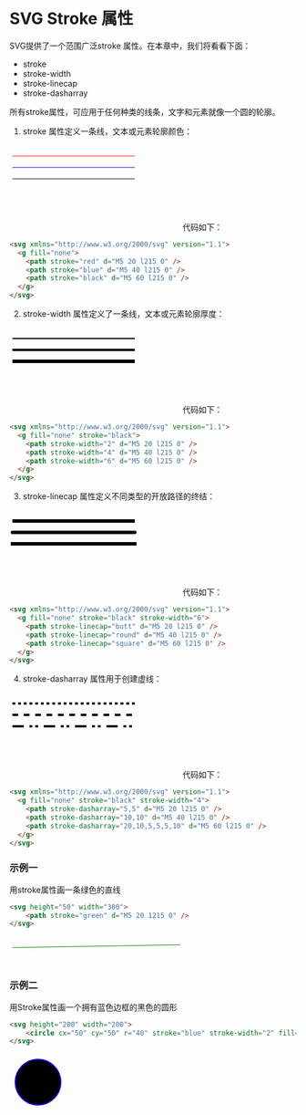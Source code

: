 # SVG Stroke 属性

SVG提供了一个范围广泛stroke 属性。在本章中，我们将看看下面：

- stroke
- stroke-width
- stroke-linecap
- stroke-dasharray

所有stroke属性，可应用于任何种类的线条，文字和元素就像一个圆的轮廓。

1. stroke 属性定义一条线，文本或元素轮廓颜色：

<svg xmlns="http://www.w3.org/2000/svg" version="1.1">
  <g fill="none">
    <path stroke="red" d="M5 20 l215 0" />
    <path stroke="blue" d="M5 40 l215 0" />
    <path stroke="black" d="M5 60 l215 0" />
  </g>
</svg>
代码如下：

```html
<svg xmlns="http://www.w3.org/2000/svg" version="1.1">
  <g fill="none">
    <path stroke="red" d="M5 20 l215 0" />
    <path stroke="blue" d="M5 40 l215 0" />
    <path stroke="black" d="M5 60 l215 0" />
  </g>
</svg>
```

2. stroke-width 属性定义了一条线，文本或元素轮廓厚度：

<svg xmlns="http://www.w3.org/2000/svg" version="1.1">
  <g fill="none" stroke="black">
    <path stroke-width="2" d="M5 20 l215 0" />
    <path stroke-width="4" d="M5 40 l215 0" />
    <path stroke-width="6" d="M5 60 l215 0" />
  </g>
</svg>
代码如下：

```html
<svg xmlns="http://www.w3.org/2000/svg" version="1.1">
  <g fill="none" stroke="black">
    <path stroke-width="2" d="M5 20 l215 0" />
    <path stroke-width="4" d="M5 40 l215 0" />
    <path stroke-width="6" d="M5 60 l215 0" />
  </g>
</svg>
```

3. stroke-linecap 属性定义不同类型的开放路径的终结：

<svg xmlns="http://www.w3.org/2000/svg" version="1.1">
  <g fill="none" stroke="black" stroke-width="6">
    <path stroke-linecap="butt" d="M5 20 l215 0" />
    <path stroke-linecap="round" d="M5 40 l215 0" />
    <path stroke-linecap="square" d="M5 60 l215 0" />
  </g>
</svg>
代码如下：

```html
<svg xmlns="http://www.w3.org/2000/svg" version="1.1">
  <g fill="none" stroke="black" stroke-width="6">
    <path stroke-linecap="butt" d="M5 20 l215 0" />
    <path stroke-linecap="round" d="M5 40 l215 0" />
    <path stroke-linecap="square" d="M5 60 l215 0" />
  </g>
</svg>
```

4. stroke-dasharray 属性用于创建虚线：

<svg xmlns="http://www.w3.org/2000/svg" version="1.1">
  <g fill="none" stroke="black" stroke-width="4">
    <path stroke-dasharray="5,5" d="M5 20 l215 0" />
    <path stroke-dasharray="10,10" d="M5 40 l215 0" />
    <path stroke-dasharray="20,10,5,5,5,10" d="M5 60 l215 0" />
  </g>
</svg>
代码如下：

```html
<svg xmlns="http://www.w3.org/2000/svg" version="1.1">
  <g fill="none" stroke="black" stroke-width="4">
    <path stroke-dasharray="5,5" d="M5 20 l215 0" />
    <path stroke-dasharray="10,10" d="M5 40 l215 0" />
    <path stroke-dasharray="20,10,5,5,5,10" d="M5 60 l215 0" />
  </g>
</svg>
```

### 示例一
用stroke属性画一条绿色的直线
```html
<svg height="50" width="300">
    <path stroke="green" d="M5 20 1215 0" />
</svg>
```
<svg height="50" width="300">
    <path stroke="green" d="M5 20 1215 0" />
</svg>

### 示例二
用Stroke属性画一个拥有蓝色边框的黑色的圆形
```html
​​<svg height="200" width="200">
    <circle cx="50" cy="50" r="40" stroke="blue" stroke-width="2" fill="black" />
</svg>
```
​​<svg height="200" width="200">
    <circle cx="50" cy="50" r="40" stroke="blue" stroke-width="2" fill="black" />
</svg>